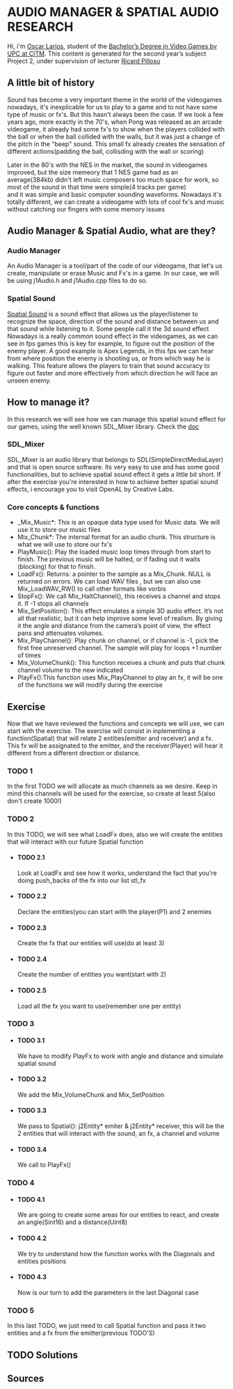<h1>AUDIO MANAGER & SPATIAL AUDIO RESEARCH</h1>

Hi, i'm <a href="https://www.linkedin.com/in/oscar-larios-088270185/">Oscar Larios</a>, student of the [Bachelor’s Degree in Video Games by UPC at CITM](https://www.citm.upc.edu/ing/estudis/graus-videojocs/ "Link to the Degree"). This content is generated for the second year’s subject Project 2, under supervision of lecturer <a href="https://www.linkedin.com/in/ricardpillosu/">Ricard Pillosu</a>


<h2>A little bit of history</h2>

  Sound has become a very important theme in the world of the videogames nowadays, it's inexplicable for us to play to a game and to not   have some type of music or fx's. But this hasn't always been the case.
  If we look a few years ago, more exactly in the 70's, when Pong was released as an arcade videogame, it already had some fx's to show   when the players collided with the ball or when the ball collided with the walls, but it was just a change of the pitch in the "beep"   sound. This small fx already creates the sensation of different actions(padding the ball, collisding with the wall or scoring)
  
  Later in the 80's with the NES in the market, the sound in videogames improved, but the size memeory that 1 NES game had as an         
  average(384kb) didn't left music composers too much space for work, so most of the sound in that time were simple(4 tracks per game)   
  and it was simple and basic computer sounding waveforms.
  Nowadays it's totally different, we can create a videogame with lots of cool fx's and music without catching our fingers with some 
  memory issues

<h2>Audio Manager & Spatial Audio, what are they?</h2>
<h3>Audio Manager</h3>
  An Audio Manager is a tool/part of the code of our videogame, that let's us create, manipulate or erase Music and Fx's in a game.
  In our case, we will be using j1Audio.h and j1Audio.cpp files to do so.
<h3>Spatial Sound</h3>
  <a href="https://www.youtube.com/watch?v=WYdIidUIbAs">Spatial Sound</a> is a sound effect that allows us the player/listener 
  to recognize the space, direction of the sound and distance between us and that sound while listening to it. Some people   
  call it the 3d sound effect
  Nowadays is a really common sound effect in the videogames, as we can see in fps games this is key for example, to figure out the       position of the enemy player.
  A good example is Apex Legends, in this fps we can hear from where position the enemy is shooting us, or from which way he is walking.
  This feature allows the players to train that sound accuracy to figure out faster and more effectively from which direction he will     face an unseen enemy.
  
  
 
<h2>How to manage it?</h2>
    In this research we will see how we can manage this spatial sound effect for our games, using the well known SDL_Mixer library.
    Check the  <a href="https://www.libsdl.org/projects/SDL_mixer/docs/SDL_mixer_frame.html">doc</a>
    
    
  <h3>SDL_Mixer</h3>
  SDL_Mixer is an audio library that belongs to SDL(SimpleDirectMediaLayer) and that is open source software. Its very easy to use and     has some good functionalities, but to achieve spatial sound effect it gets a little bit short. If after the exercise you're interested   in how to achieve better spatial sound effects, i encourage you to visit OpenAL by Creative Labs.
  <h3>Core concepts & functions</h3>
  <ul>
    <li>_Mix_Music*: This is an opaque data type used for Music data. We will use it to store our music files</li> 
    <li>Mix_Chunk*:  The internal format for an audio chunk. This structure is what we will use to store our fx's</li> 
    <li>PlayMusic(): Play the loaded music loop times through from start to finish. The previous music will be halted, or if fading out     it waits (blocking) for that to finish.</li>
    <li>LoadFx(): Returns: a pointer to the sample as a Mix_Chunk. NULL is returned on errors. We can load WAV files , but we can also       use Mix_LoadWAV_RW() to call other formats like vorbis</li>
    <li>StopFx(): We call  Mix_HaltChannel(), this receives a channel and stops it. If -1 stops all channels</li>
    <li>Mix_SetPosition(): This effect emulates a simple 3D audio effect. It’s not all that realistic, but it can help
    improve some level of realism. By giving it the angle and distance from the camera’s point
    of view, the effect pans and attenuates volumes.</li> 
    <li>Mix_PlayChannel(): Play chunk on channel, or if channel is -1, pick the first free unreserved channel. The sample
    will play for loops +1 number of times</li> 
    <li>Mix_VolumeChunk(): This function receives a chunk and puts that chunk channel volume to the new indicated</li> 
    <li>PlayFx():This function uses Mix_PlayChannel to play an fx, it will be one of the functions we will modify during the   
     exercise</li>
  </ul>
  
<h2>Exercise</h2>
Now that we have reviewed the functions and concepts we will use, we can start with the exercise. The exercise will consist in inplementing a function(Spatial) that will relate 2 entities(emitter and receiver) and a fx. This fx will be assignated to the emitter, and the receiver(Player) will hear it different from a different direction or distance.
  <h3>TODO 1</h3>
     In the first TODO we will allocate as much channels as we desire. Keep in mind this channels will be used for the exercise, so    
     create   at least 5(also don't create 1000!)
  <h3>TODO 2</h3>
        In this TODO, we will see what LoadFx does, also we will create the entities that will interact with our future Spatial function
      <ul>
   <li><h4> TODO 2.1</h4> Look at LoadFx and see how it works, understand the fact that you're doing push_backs of the fx into our list stl_fx</li>
   <li><h4> TODO 2.2</h4> Declare the entities(you can start with the player(P1) and 2 enemies</li>
   <li><h4> TODO 2.3</h4> Create the fx that our entities will use(do at least 3) </li>
   <li><h4> TODO 2.4</h4> Create the number of entities you want(start with 2)</li>
   <li><h4> TODO 2.5</h4> Load all the fx you want to use(remember one per entity)</li>
   </ul>
  <h3>TODO 3</h3>
     <ul>
   <li><h4> TODO 3.1</h4> We have to modify PlayFx to work with angle and distance and simulate spatial sound</li>
   <li><h4> TODO 3.2</h4> We add the Mix_VolumeChunk and Mix_SetPosition</li>
   <li><h4> TODO 3.3</h4> We pass to Spatial(): j2Entity* emiter & j2Entity* receiver, this will be the 2 entities that will interact with the sound, an fx, a channel and volume </li>
  <li><h4> TODO 3.4</h4> We call to PlayFx() </li>
    </ul>
  <h3>TODO 4</h3>
     <ul>
   <li><h4> TODO 4.1</h4> We are going to create some areas for our entities to react, and create an angle(Sint16) and a distance(Uint8)</li>
   <li><h4> TODO 4.2</h4> We try to understand how the function works with the Diagonals and entities positions</li>
   <li><h4> TODO 4.3</h4> Now is our turn to add the parameters in the last Diagonal case </li>
    </ul>
  <h3>TODO 5</h3>
       In this last TODO, we just need to call Spatial function and pass it two entities and a fx from the emitter(previous TODO'S)
      
      
 <h2>TODO Solutions</h2>
 
 <h2>Sources</h2>
